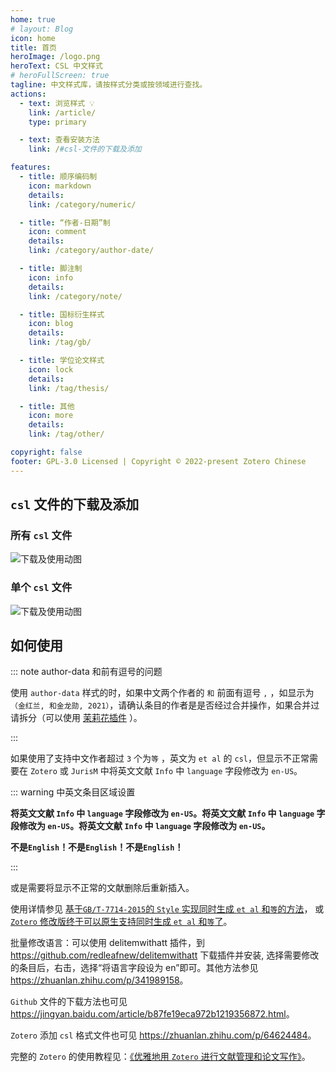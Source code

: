 ```yaml
---
home: true
# layout: Blog
icon: home
title: 首页
heroImage: /logo.png
heroText: CSL 中文样式
# heroFullScreen: true
tagline: 中文样式库，请按样式分类或按领域进行查找。
actions:
  - text: 浏览样式 💡
    link: /article/
    type: primary

  - text: 查看安装方法
    link: /#csl-文件的下载及添加

features:
  - title: 顺序编码制
    icon: markdown
    details: 
    link: /category/numeric/

  - title: “作者-日期”制
    icon: comment
    details: 
    link: /category/author-date/

  - title: 脚注制
    icon: info
    details: 
    link: /category/note/

  - title: 国标衍生样式
    icon: blog
    details: 
    link: /tag/gb/

  - title: 学位论文样式
    icon: lock
    details: 
    link: /tag/thesis/

  - title: 其他
    icon: more
    details: 
    link: /tag/other/

copyright: false
footer: GPL-3.0 Licensed | Copyright © 2022-present Zotero Chinese
---
```


## `csl` 文件的下载及添加

### 所有 `csl` 文件

![下载及使用动图](./guide/assets/download-csl.gif)

### 单个 `csl` 文件

![下载及使用动图](./guide/assets/download-s-csl.gif)

## 如何使用

::: note author-data 和前有逗号的问题

使用 `author-data` 样式的时，如果中文两个作者的 `和` 前面有逗号 `,` ，如显示为`（金红兰, 和金龙勋, 2021）`，请确认条目的作者是是否经过合并操作，如果合并过请拆分（可以使用 [茉莉花插件](https://github.com/l0o0/jasminum) ）。

:::

如果使用了支持中文作者超过 `3` 个为`等` ，英文为 `et al` 的 `csl`，但显示不正常需要在 `Zotero` 或 `JurisM` 中将英文文献 `Info` 中 `language` 字段修改为 `en-US`。

::: warning 中英文条目区域设置

**将英文文献 `Info` 中 `language` 字段修改为 `en-US`。将英文文献 `Info` 中 `language` 字段修改为 `en-US`。将英文文献 `Info` 中 `language` 字段修改为 `en-US`。**

**不是`English`！不是`English`！不是`English`！**

:::

或是需要将显示不正常的文献删除后重新插入。

使用详情参见 [基于`GB/T-7714-2015`的 `Style` 实现同时生成 `et al` 和`等`的方法](https://zhuanlan.zhihu.com/p/320253145)，
或 [`Zotero` 修改版终于可以原生支持同时生成 `et al` 和`等`了](https://zhuanlan.zhihu.com/p/314928204)。

批量修改语言：可以使用 delitemwithatt 插件，到 <https://github.com/redleafnew/delitemwithatt> 下载插件并安装,
选择需要修改的条目后，右击，选择“将语言字段设为 en”即可。其他方法参见 <https://zhuanlan.zhihu.com/p/341989158>。

`Github` 文件的下载方法也可见 <https://jingyan.baidu.com/article/b87fe19eca972b1219356872.html>。

`Zotero` 添加 `csl` 格式文件也可见 <https://zhuanlan.zhihu.com/p/64624484>。

完整的 `Zotero` 的使用教程见：[《优雅地用 `Zotero` 进行文献管理和论文写作》](https://github.com/redleafnew/Zotero_introduction/releases)。
